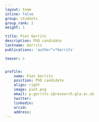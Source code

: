 ```yaml
---
layout: team
inline: false
group: students
group_rank: 2
weight: 1

title: Piet Gerrits
description: PhD candidate
lastname: Gerrits
publications: 'author^=*Gerrits'

teaser: >


profile:
    name: Piet Gerrits
    position: PhD candidate
    align: right
    image: piet.png
    email: p.gerrits.1@research.gla.ac.uk
    twitter:
    linkedin:
    orcid:
    address:
---
```


